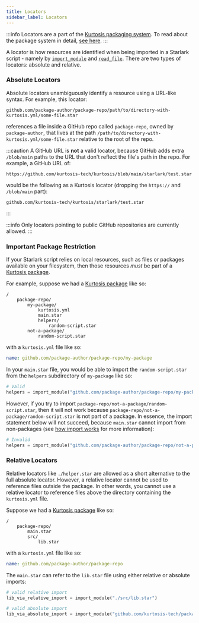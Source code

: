 ```yaml
---
title: Locators
sidebar_label: Locators
---
```


:::info
Locators are a part of the [Kurtosis packaging system][packages]. To read about the package system in detail, [see here][how-do-kurtosis-imports-work-explanation].
:::

A locator is how resources are identified when being imported in a Starlark script - namely by [`import_module`](../starlark-reference/import-module.md) and [`read_file`](../starlark-reference/read-file.md). There are two types of locators: absolute and relative.

### Absolute Locators
Absolute locators unambiguously identify a resource using a URL-like syntax. For example, this locator:

```
github.com/package-author/package-repo/path/to/directory-with-kurtosis.yml/some-file.star
```

references a file inside a GitHub repo called `package-repo`, owned by `package-author`, that lives at the path `/path/to/directory-with-kurtosis.yml/some-file.star` relative to the root of the repo.

:::caution
A GitHub URL is **not** a valid locator, because GitHub adds extra `/blob/main` paths to the URL that don't reflect the file's path in the repo. For example, a GitHub URL of:

```
https://github.com/kurtosis-tech/kurtosis/blob/main/starlark/test.star
```

would be the following as a Kurtosis locator (dropping the `https://` and `/blob/main` part):

```
github.com/kurtosis-tech/kurtosis/starlark/test.star
```
:::

:::info
Only locators pointing to public GitHub repositories are currently allowed.
:::

### Important Package Restriction
If your Starlark script relies on local resources, such as files or packages available on your filesystem, then those resources *must* be part of a [Kurtosis package][packages]. 

For example, suppose we had a [Kurtosis package][packages] like so:

```
/
    package-repo/
        my-package/
            kurtosis.yml
            main.star
            helpers/
                random-script.star
        not-a-package/
            random-script.star
```

with a `kurtosis.yml` file like so:

```yaml
name: github.com/package-author/package-repo/my-package
```

In your `main.star` file, you would be able to import the `random-script.star` from the `helpers` subdirectory of `my-package` like so:

```python
# Valid
helpers = import_module("github.com/package-author/package-repo/my-package/helpers/random-script.star")
```

However, if you try to import `package-repo/not-a-package/random-script.star`, then it will not work because `package-repo/not-a-package/random-script.star` is not part of a package. In essence, the import statement below will not succeed, because `main.star` cannot import from non-packages (see [how import works][how-do-kurtosis-imports-work-explanation] for more information):

```python
# Invalid
helpers = import_module("github.com/package-author/package-repo/not-a-package/random-script.star")
```

### Relative Locators
Relative locators like `./helper.star` are allowed as a short alternative to the full absolute locator. However, a relative locator cannot be used to reference files outside the package. In other words, you cannot use a relative locator to reference files above the directory containing the `kurtosis.yml` file.

Suppose we had a [Kurtosis package][packages] like so:

```
/
    package-repo/
        main.star
        src/
            lib.star
```

with a `kurtosis.yml` file like so:

```yaml
name: github.com/package-author/package-repo
```

The `main.star` can refer to the `lib.star` file using either relative or absolute imports:


```python
# valid relative import
lib_via_relative_import = import_module("./src/lib.star")

# valid absolute import
lib_via_absolute_import = import_module("github.com/kurtosis-tech/package-repo/src/lib.star")
```

<!------------------ ONLY LINKS BELOW HERE -------------------->
[packages]: ./packages.md
[how-do-kurtosis-imports-work-explanation]: ../explanations/how-do-kurtosis-imports-work.md
